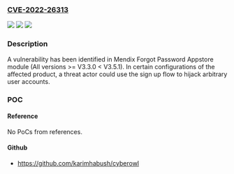 ### [CVE-2022-26313](https://cve.mitre.org/cgi-bin/cvename.cgi?name=CVE-2022-26313)
![](https://img.shields.io/static/v1?label=Product&message=Mendix%20Forgot%20Password%20Appstore%20module&color=blue)
![](https://img.shields.io/static/v1?label=Version&message=n%2Fa&color=blue)
![](https://img.shields.io/static/v1?label=Vulnerability&message=CWE-284%3A%20Improper%20Access%20Control&color=brighgreen)

### Description

A vulnerability has been identified in Mendix Forgot Password Appstore module (All versions >= V3.3.0 < V3.5.1). In certain configurations of the affected product, a threat actor could use the sign up flow to hijack arbitrary user accounts.

### POC

#### Reference
No PoCs from references.

#### Github
- https://github.com/karimhabush/cyberowl

